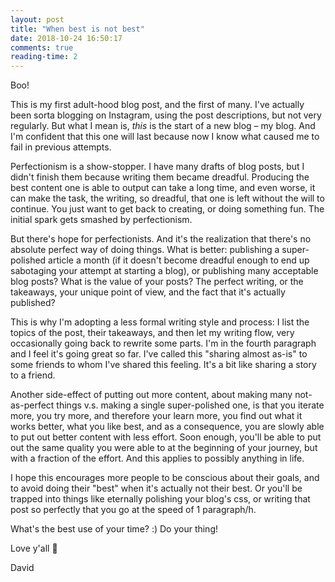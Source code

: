 ```yaml
---
layout: post
title: "When best is not best"
date: 2018-10-24 16:50:17
comments: true
reading-time: 2
---
```


Boo!

This is my first adult-hood blog post, and the first of many. I've actually been sorta blogging on Instagram, using the post descriptions, but not very regularly. But what I mean is, _this_ is the start of a new blog – my blog. And I'm confident that this one will last because now I know what caused me to fail in previous attempts.

Perfectionism is a show-stopper. I have many drafts of blog posts, but I didn't finish them because writing them became dreadful. Producing the best content one is able to output can take a long time, and even worse, it can make the task, the writing, so dreadful, that one is left without the will to continue. You just want to get back to creating, or doing something fun. The initial spark gets smashed by perfectionism.

But there's hope for perfectionists. And it's the realization that there's no absolute perfect way of doing things. What is better: publishing a super-polished article a month (if it doesn't become dreadful enough to end up sabotaging your attempt at starting a blog), or publishing many acceptable blog posts? What is the value of your posts? The perfect writing, or the takeaways, your unique point of view, and the fact that it's actually published?

This is why I'm adopting a less formal writing style and process: I list the topics of the post, their takeaways, and then let my writing flow, very occasionally going back to rewrite some parts. I'm in the fourth paragraph and I feel it's going great so far. I've called this "sharing almost as-is" to some friends to whom I've shared this feeling. It's a bit like sharing a story to a friend.

Another side-effect of putting out more content, about making many not-as-perfect things v.s. making a single super-polished one, is that you iterate more, you try more, and therefore your learn more, you find out what it works better, what you like best, and as a consequence, you are slowly able to put out better content with less effort. Soon enough, you'll be able to put out the same quality you were able to at the beginning of your journey, but with a fraction of the effort. And this applies to possibly anything in life.

I hope this encourages more people to be conscious about their goals, and to avoid doing their "best" when it's actually not their best. Or you'll be trapped into things like eternally polishing your blog's css, or writing that post so perfectly that you go at the speed of 1 paragraph/h.

What's the best use of your time? :) Do your thing!

Love y'all 💙

David